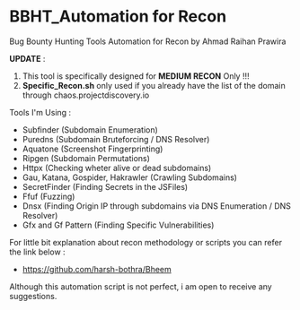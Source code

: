 # BBHT_Automation for Recon
Bug Bounty Hunting Tools Automation for Recon by Ahmad Raihan Prawira

****UPDATE**** : 
1. This tool is specifically designed for ****MEDIUM RECON**** Only !!!
2. ****Specific_Recon.sh**** only used if you already have the list of the domain through chaos.projectdiscovery.io

Tools I'm Using :
- Subfinder (Subdomain Enumeration)
- Puredns (Subdomain Bruteforcing / DNS Resolver)
- Aquatone (Screenshot Fingerprinting)
- Ripgen (Subdomain Permutations)
- Httpx (Checking wheter alive or dead subdomains)
- Gau, Katana, Gospider, Hakrawler (Crawling Subdomains)
- SecretFinder (Finding Secrets in the JSFiles)
- Ffuf (Fuzzing)
- Dnsx (Finding Origin IP through subdomains via DNS Enumeration / DNS Resolver)
- Gfx and Gf Pattern (Finding Specific Vulnerabilities)

For little bit explanation about recon methodology or scripts you can refer the link below :
- https://github.com/harsh-bothra/Bheem

Although this automation script is not perfect, i am open to receive any suggestions.
